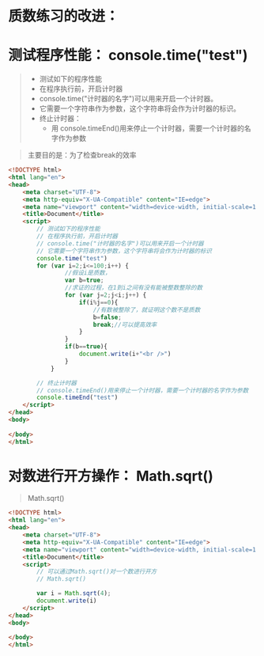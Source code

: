 # 质数练习的改进：

# 测试程序性能： console.time("test")

> - 测试如下的程序性能
> - 在程序执行前，开启计时器
> - console.time("计时器的名字")可以用来开启一个计时器。
> - 它需要一个字符串作为参数，这个字符串将会作为计时器的标识。
> - 终止计时器：
>   - 用 console.timeEnd()用来停止一个计时器，需要一个计时器的名字作为参数

> 主要目的是：为了检查break的效率

```html
<!DOCTYPE html>
<html lang="en">
<head>
    <meta charset="UTF-8">
    <meta http-equiv="X-UA-Compatible" content="IE=edge">
    <meta name="viewport" content="width=device-width, initial-scale=1.0">
    <title>Document</title>
    <script>
        // 测试如下的程序性能
        // 在程序执行前，开启计时器
        // console.time("计时器的名字")可以用来开启一个计时器
        // 它需要一个字符串作为参数，这个字符串将会作为计时器的标识
        console.time("test")
        for (var i=2;i<=100;i++) {
				//假设i是质数，
				var b=true;
				//求证的过程，在1到i之间有没有能被整数整除的数
				for (var j=2;j<i;j++) {
					if(i%j==0){
						//有数被整除了，就证明这个数不是质数
						b=false;
						break;//可以提高效率
					}
				}
				if(b==true){
					document.write(i+"<br />")
				}
			}

        // 终止计时器
        // console.timeEnd()用来停止一个计时器，需要一个计时器的名字作为参数
        console.timeEnd("test")
    </script>
</head>
<body>
    
</body>
</html>
```

# 对数进行开方操作： Math.sqrt()

>  Math.sqrt()

```html
<!DOCTYPE html>
<html lang="en">
<head>
    <meta charset="UTF-8">
    <meta http-equiv="X-UA-Compatible" content="IE=edge">
    <meta name="viewport" content="width=device-width, initial-scale=1.0">
    <title>Document</title>
    <script>
        // 可以通过Math.sqrt()对一个数进行开方
        // Math.sqrt()

        var i = Math.sqrt(4);
        document.write(i)
    </script>
</head>
<body>
    
</body>
</html>
```

